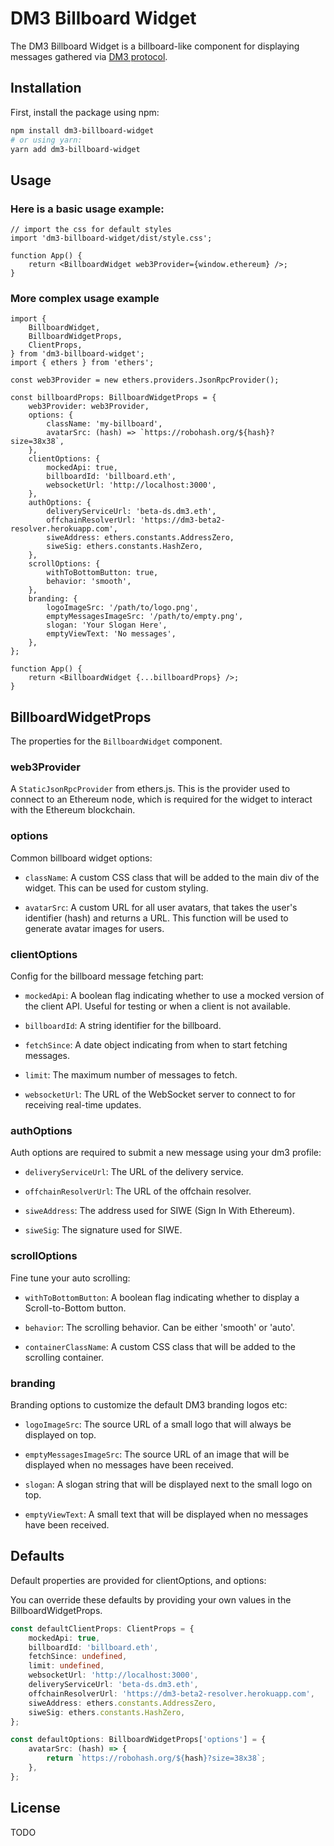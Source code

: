 # DM3 Billboard Widget

The DM3 Billboard Widget is a billboard-like component for displaying messages gathered via [DM3 protocol](https://github.com/corpus-io/dm3/tree/develop#readme).

## Installation

First, install the package using npm:

```bash
npm install dm3-billboard-widget
# or using yarn:
yarn add dm3-billboard-widget
```

## Usage

### Here is a basic usage example:

```tsx
// import the css for default styles
import 'dm3-billboard-widget/dist/style.css';

function App() {
    return <BillboardWidget web3Provider={window.ethereum} />;
}
```

### More complex usage example

```tsx
import {
    BillboardWidget,
    BillboardWidgetProps,
    ClientProps,
} from 'dm3-billboard-widget';
import { ethers } from 'ethers';

const web3Provider = new ethers.providers.JsonRpcProvider();

const billboardProps: BillboardWidgetProps = {
    web3Provider: web3Provider,
    options: {
        className: 'my-billboard',
        avatarSrc: (hash) => `https://robohash.org/${hash}?size=38x38`,
    },
    clientOptions: {
        mockedApi: true,
        billboardId: 'billboard.eth',
        websocketUrl: 'http://localhost:3000',
    },
    authOptions: {
        deliveryServiceUrl: 'beta-ds.dm3.eth',
        offchainResolverUrl: 'https://dm3-beta2-resolver.herokuapp.com',
        siweAddress: ethers.constants.AddressZero,
        siweSig: ethers.constants.HashZero,
    },
    scrollOptions: {
        withToBottomButton: true,
        behavior: 'smooth',
    },
    branding: {
        logoImageSrc: '/path/to/logo.png',
        emptyMessagesImageSrc: '/path/to/empty.png',
        slogan: 'Your Slogan Here',
        emptyViewText: 'No messages',
    },
};

function App() {
    return <BillboardWidget {...billboardProps} />;
}
```

## BillboardWidgetProps

The properties for the `BillboardWidget` component.

### web3Provider

A `StaticJsonRpcProvider` from ethers.js. This is the provider used to connect to an Ethereum node, which is required for the widget to interact with the Ethereum blockchain.

### options

Common billboard widget options:

-   `className`: A custom CSS class that will be added to the main div of the widget. This can be used for custom styling.

-   `avatarSrc`: A custom URL for all user avatars,  that takes the user's identifier (hash) and returns a URL. This function will be used to generate avatar images for users.

### clientOptions

Config for the billboard message fetching part:

-   `mockedApi`: A boolean flag indicating whether to use a mocked version of the client API. Useful for testing or when a client is not available.

-   `billboardId`: A string identifier for the billboard.

-   `fetchSince`: A date object indicating from when to start fetching messages.

-   `limit`: The maximum number of messages to fetch.

-   `websocketUrl`: The URL of the WebSocket server to connect to for receiving real-time updates.

### authOptions

Auth options are required to submit a new message using your dm3 profile:

-   `deliveryServiceUrl`: The URL of the delivery service.

-   `offchainResolverUrl`: The URL of the offchain resolver.

-   `siweAddress`: The address used for SIWE (Sign In With Ethereum).

-   `siweSig`: The signature used for SIWE.

### scrollOptions

Fine tune your auto scrolling:

-   `withToBottomButton`: A boolean flag indicating whether to display a Scroll-to-Bottom button.

-   `behavior`: The scrolling behavior. Can be either 'smooth' or 'auto'.

-   `containerClassName`: A custom CSS class that will be added to the scrolling container.

### branding

Branding options to customize the default DM3 branding logos etc:

-   `logoImageSrc`: The source URL of a small logo that will always be displayed on top.

-   `emptyMessagesImageSrc`: The source URL of an image that will be displayed when no messages have been received.

-   `slogan`: A slogan string that will be displayed next to the small logo on top.

-   `emptyViewText`: A small text that will be displayed when no messages have been received.

## Defaults

Default properties are provided for clientOptions, and options:

You can override these defaults by providing your own values in the BillboardWidgetProps.

```ts
const defaultClientProps: ClientProps = {
    mockedApi: true,
    billboardId: 'billboard.eth',
    fetchSince: undefined,
    limit: undefined,
    websocketUrl: 'http://localhost:3000',
    deliveryServiceUrl: 'beta-ds.dm3.eth',
    offchainResolverUrl: 'https://dm3-beta2-resolver.herokuapp.com',
    siweAddress: ethers.constants.AddressZero,
    siweSig: ethers.constants.HashZero,
};

const defaultOptions: BillboardWidgetProps['options'] = {
    avatarSrc: (hash) => {
        return `https://robohash.org/${hash}?size=38x38`;
    },
};
```

## License

TODO
